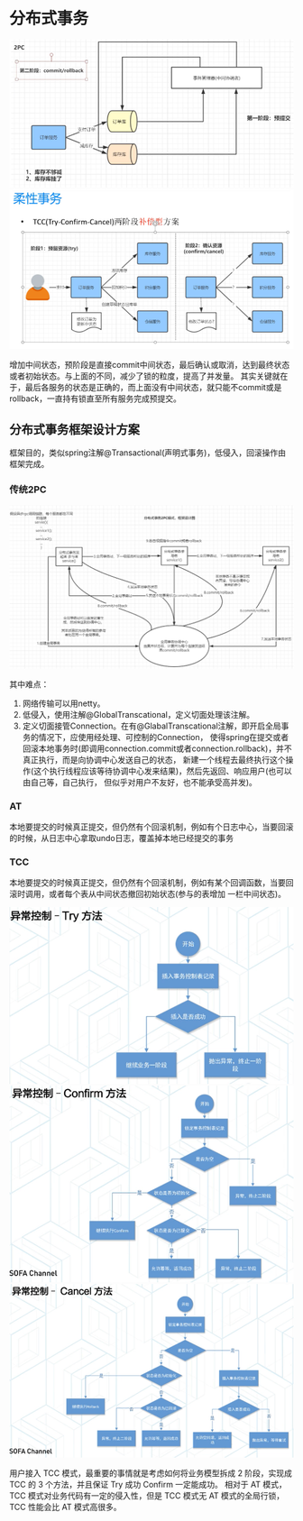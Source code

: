 # 分布式事务
![distribute-transaction-2pc](../images/distribute-transaction-2pc.PNG)
![distribute-transaction-tcc](../images/distribute-transaction-tcc.PNG)

增加中间状态，预阶段是直接commit中间状态，最后确认或取消，达到最终状态或者初始状态。与上面的不同，减少了锁的粒度，提高了并发量。
其实关键就在于，最后各服务的状态是正确的，而上面没有中间状态，就只能不commit或是rollback，一直持有锁直至所有服务完成预提交。

## 分布式事务框架设计方案
框架目的，类似spring注解@Transactional(声明式事务)，低侵入，回滚操作由框架完成。
### 传统2PC
![global-transaction-framework](../images/global-transaction-framwork.PNG)

其中难点：
1. 网络传输可以用netty。
2. 低侵入，使用注解@GlobalTranscational，定义切面处理该注解。
3. 定义切面接管Connection。在有@GlabalTranscational注解，即开启全局事务的情况下，应使用经处理、可控制的Connection，
使得spring在提交或者回滚本地事务时(即调用connection.commit或者connection.rollback)，并不真正执行，而是向协调中心发送自己的状态，
新建一个线程去最终执行这个操作(这个执行线程应该等待协调中心发来结果)，然后先返回、响应用户(也可以由自己等，自己执行，
但似乎对用户不友好，也不能承受高并发)。
### AT
本地要提交的时候真正提交，但仍然有个回滚机制，例如有个日志中心，当要回滚的时候，从日志中心拿取undo日志，覆盖掉本地已经提交的事务
### TCC
本地要提交的时候真正提交，但仍然有个回滚机制，例如有某个回调函数，当要回滚时调用，或者每个表从中间状态撤回初始状态(参与的表增加
一栏中间状态)。

![tcc-try](../images/tcc-try.PNG)
![tcc-confirm](../images/tcc-confirm.PNG)
![tcc-cancel](../images/tcc-cancel.PNG)

用户接入 TCC 模式，最重要的事情就是考虑如何将业务模型拆成 2 阶段，实现成 TCC 的 3 个方法，并且保证 Try 成功 Confirm 一定能成功。
相对于 AT 模式，TCC 模式对业务代码有一定的侵入性，但是 TCC 模式无 AT 模式的全局行锁，TCC 性能会比 AT 模式高很多。